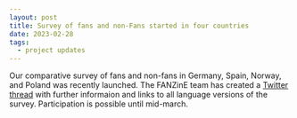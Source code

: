 ```yaml
---
layout: post
title: Survey of fans and non-Fans started in four countries
date: 2023-02-28
tags:
  - project updates
---
```

Our comparative survey of fans and non-fans in Germany, Spain, Norway, and Poland was recently launched. The FANZinE team has created a [Twitter thread](https://twitter.com/eu_foot/status/1630554627258056705) with further informaion and links to all language versions of the survey. Participation is possible until mid-march.
